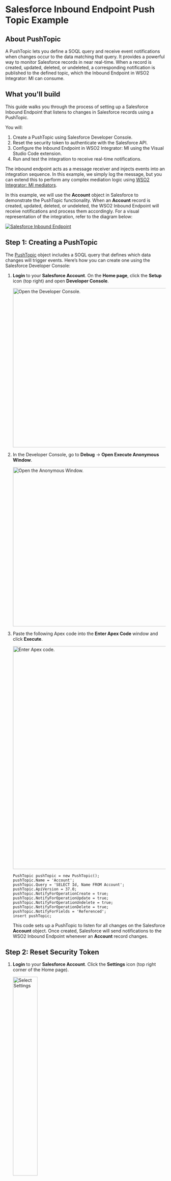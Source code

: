 # Salesforce Inbound Endpoint Push Topic Example

## About PushTopic

A PushTopic lets you define a SOQL query and receive event notifications when changes occur to the data matching that query. It provides a powerful way to monitor Salesforce records in near real-time. When a record is created, updated, deleted, or undeleted, a corresponding notification is published to the defined topic, which the Inbound Endpoint in WSO2 Integrator: MI can consume.

## What you'll build

This guide walks you through the process of setting up a Salesforce Inbound Endpoint that listens to changes in Salesforce records using a PushTopic. 

You will:

1. Create a PushTopic using Salesforce Developer Console.
2. Reset the security token to authenticate with the Salesforce API.
3. Configure the Inbound Endpoint in WSO2 Integrator: MI using the Visual Studio Code extension.
4. Run and test the integration to receive real-time notifications.

The inbound endpoint acts as a message receiver and injects events into an integration sequence. In this example, we simply log the message, but you can extend this to perform any complex mediation logic using [WSO2 Integrator: MI mediators]({{base_path}}/reference/mediators/about-mediators/).


In this example, we will use the **Account** object in Salesforce to demonstrate the PushTopic functionality. When an **Account** record is created, updated, deleted, or undeleted, the WSO2 Inbound Endpoint will receive notifications and process them accordingly. For a visual representation of the integration, refer to the diagram below:

<a href="{{base_path}}/assets/img/integrate/connectors/salesforce-inbound/diagram.png"><img src="{{base_path}}/assets/img/integrate/connectors/salesforce-inbound/diagram.png" title="Salesforce Inbound Endpoint" alt="Salesforce Inbound Endpoint"/></a>

## Step 1: Creating a PushTopic

The [PushTopic](https://developer.salesforce.com/docs/atlas.en-us.202.0.api_streaming.meta/api_streaming/create_a_pushtopic.htm) object includes a SOQL query that defines which data changes will trigger events. Here’s how you can create one using the Salesforce Developer Console:

1. **Login** to your **Salesforce Account**. On the **Home page**, click the **Setup** icon (top right) and open **Developer Console**.

    <img src="{{base_path}}/assets/img/integrate/connectors/salesforce-inbound/developer-console.png" title="Open the Developer Console." width="500" alt="Open the Developer Console."/>

2. In the Developer Console, go to **Debug** → **Open Execute Anonymous Window**.

    <img src="{{base_path}}/assets/img/integrate/connectors/salesforce-inbound/execute.png" title="Open the Anonymous Window." width="500" alt="Open the Anonymous Window."/>

3. Paste the following Apex code into the **Enter Apex Code** window and click **Execute**.

    <img src="{{base_path}}/assets/img/integrate/connectors/salesforce-inbound/code.png" title="Enter Apex code." width="700" alt="Enter Apex code."/> 

   ```apex
   PushTopic pushTopic = new PushTopic();
   pushTopic.Name = 'Account';
   pushTopic.Query = 'SELECT Id, Name FROM Account';
   pushTopic.ApiVersion = 37.0;
   pushTopic.NotifyForOperationCreate = true;
   pushTopic.NotifyForOperationUpdate = true;
   pushTopic.NotifyForOperationUndelete = true;
   pushTopic.NotifyForOperationDelete = true;
   pushTopic.NotifyForFields = 'Referenced';
   insert pushTopic;
   ```

   This code sets up a PushTopic to listen for all changes on the Salesforce **Account** object. Once created, Salesforce will send notifications to the WSO2 Inbound Endpoint whenever an **Account** record changes.


## Step 2: Reset Security Token

1. **Login** to your **Salesforce Account**. Click the **Settings** icon (top right corner of the Home page).

    <img src="{{base_path}}/assets/img/integrate/connectors/salesforce-inbound/settings.png" title="Select Settings." width="40%" alt="Select Settings"/> 

2. Navigate to **Reset My Security Token** and click **Reset Security Token**.

    <img src="{{base_path}}/assets/img/integrate/connectors/salesforce-inbound/reset.png" title="Reset Security Token" width="70%" alt="Reset Security Token"/>


## Step 3: Configure Inbound Endpoint using WSO2 Integrator: MI VS Code Extension

1. Follow [Create Integration Project]({{base_path}}/develop/create-integration-project/) steps to set up your project.

2. Go to the **Add Artifact** section and select **Event Integration**.

    <img src="{{base_path}}/assets/img/integrate/connectors/salesforce-inbound/event-integration.png" title="Add Inbound Endpoint" width="800" alt="Add Inbound Endpoint"/>

3. Create a **Salesforce Inbound Endpoint**.

    <img src="{{base_path}}/assets/img/integrate/connectors/salesforce-inbound/create-inbound-ep.png" title="Create Salesforce Inbound Endpoint" width="800" alt="Create Salesforce Inbound Endpoint"/>
    
4. Fill in the form with the following values:

    * **Name**: SalesforceInboundEP
    * **Injecting Sequence Name**: test
    * **Error Sequence Name**: test
    * **Polling Interval**: 100
    * **Salesforce Object**: /topic/Account
    * **Package Version**: 37.0
    * **User Name**: `<USERNAME>`
    * **Password**: `<SALESFORCE_PASSWORD><SECURITY_TOKEN>`
    * **Login Endpoint**: https://login.salesforce.com
    * **SOAP API Version**: 58.0
    * **Wait Time**: 5000
    * **Connection Timeout**: 20000
    * **Execute sequentially** and **Coordination**: select
    * **Replay**: deselect
    * **Event ID File Path**: `<FILE_PATH>`

5. Submit the configuration.

    <img src="{{base_path}}/assets/img/integrate/connectors/salesforce-inbound/inbound-ep-config.png" title="Inbound Endpoint Configuration" width="800" alt="Inbound Endpoint Configuration"/>

6. Add a **Log Mediator** to the sequence to log the incoming messages. and tick the **Append Payload** option to include the payload in the log.

    <img src="{{base_path}}/assets/img/integrate/connectors/salesforce-inbound/add-log-mediator.png" title="Add Log Mediator" width="800" alt="Add Log Mediator"/>

7. Add a **Drop Mediator** to the sequence to drop the messages after logging.

    <img src="{{base_path}}/assets/img/integrate/connectors/salesforce-inbound/add-drop-mediator.png" title="Add Drop Mediator" width="800" alt="Add Drop Mediator"/>


## Step 4: Deploy ,Run and Test the Integration

#### Run the Integration

In order to deploy and run the project, refer the [build and run]({{base_path}}/develop/deploy-artifacts/#build-and-run) guide or simply use the **Run** button in the Visual Studio Code extension to run the integration.

<img src="{{base_path}}/assets/img/integrate/connectors/salesforce-inbound/deploy-run.png" title="Deploy and Run the Integration" width="500" alt="Deploy and Run the Integration"/>

You can further refer the application deployed through the CLI tool. See the instructions on [managing integrations from the CLI]({{base_path}}/observe-and-manage/managing-integrations-with-micli).


#### Testing the Integration

You can manually insert records into Salesforce via Salesforce UI or use the [Salesforce REST API](https://developer.salesforce.com/docs/atlas.en-us.api_rest.meta/api_rest/resources_sobject.htm) to insert records.

<img src="{{base_path}}/assets/img/integrate/connectors/salesforce-inbound/insert-records.png" title="Insert Records into Salesforce" width="800" alt="Insert Records into Salesforce"/>

You can also use the [Salesforce REST Connector example]({{base_path}}/reference/connectors/salesforce-connectors/sf-rest-connector-example/) to insert data:

1. Save the following payload as `data.json`:

   ```json
   {
       "sObject": "Account",
       "fieldAndValue": {
           "name": "Manager",
           "description": "This Account belongs to WSO2"
       }
   }
   ```

2. Invoke the API using the following `curl` command:

   ```
   curl -X POST -d @data.json http://localhost:8280/salesforcerest --header "Content-Type:application/json"
   ```

#### Expected Output

After inserting a record, you should see a log entry in the WSO2 Integrator: MI console similar to the following:

   ```
   To: , MessageID: urn:uuid:2D8F9AFA30E66278831587368713372, Direction: request, Payload: {"event":{"createdDate":"2020-04-20T07:45:12.686Z","replayId":4,"type":"created"},"sobject":{"Id":"0012x0000048j9mAAA","Name":"Manager"}}
   ```

